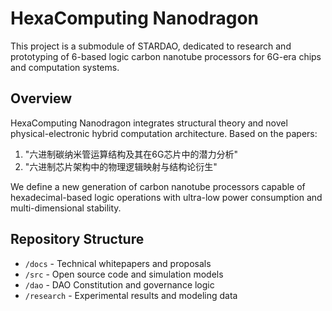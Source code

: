 # HexaComputing Nanodragon

This project is a submodule of STARDAO, dedicated to research and prototyping of 6-based logic carbon nanotube processors for 6G-era chips and computation systems.

## Overview

HexaComputing Nanodragon integrates structural theory and novel physical-electronic hybrid computation architecture. Based on the papers:

1. "六进制碳纳米管运算结构及其在6G芯片中的潜力分析"
2. "六进制芯片架构中的物理逻辑映射与结构论衍生"

We define a new generation of carbon nanotube processors capable of hexadecimal-based logic operations with ultra-low power consumption and multi-dimensional stability.

## Repository Structure

- `/docs` - Technical whitepapers and proposals
- `/src` - Open source code and simulation models
- `/dao` - DAO Constitution and governance logic
- `/research` - Experimental results and modeling data
